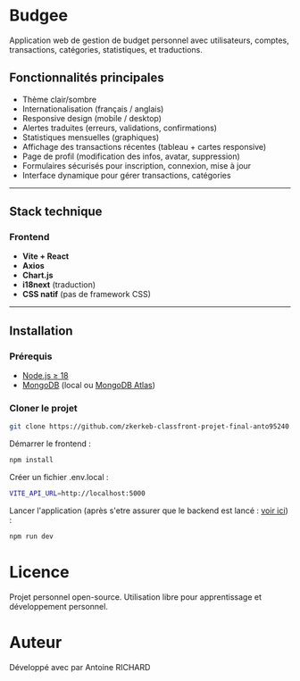 
# Budgee

Application web de gestion de budget personnel avec utilisateurs, comptes, transactions, catégories, statistiques, et traductions.

## Fonctionnalités principales

- Thème clair/sombre
- Internationalisation (français / anglais)
- Responsive design (mobile / desktop)
- Alertes traduites (erreurs, validations, confirmations)
- Statistiques mensuelles (graphiques)
- Affichage des transactions récentes (tableau + cartes responsive)
- Page de profil (modification des infos, avatar, suppression)
- Formulaires sécurisés pour inscription, connexion, mise à jour
- Interface dynamique pour gérer transactions, catégories

---

## Stack technique

### Frontend

- **Vite + React**
- **Axios**
- **Chart.js**
- **i18next** (traduction)
- **CSS natif** (pas de framework CSS)

---

## Installation

### Prérequis

- [Node.js ≥ 18](https://nodejs.org/)
- [MongoDB](https://www.mongodb.com/try/download/community) (local ou [MongoDB Atlas](https://www.mongodb.com/cloud/atlas))

### Cloner le projet

```bash
git clone https://github.com/zkerkeb-classfront-projet-final-anto95240.git
```

Démarrer le frontend :

```bash
npm install
```

Créer un fichier .env.local :
```bash
VITE_API_URL=http://localhost:5000
```

Lancer l'application (après s'etre assurer que le backend est lancé : [voir ici](https://github.com/zkerkeb-class/projet-final-back-anto95240/tree/main)) :
```bash
npm run dev
```

# Licence
Projet personnel open-source. Utilisation libre pour apprentissage et développement personnel.

# Auteur
Développé avec par Antoine RICHARD


